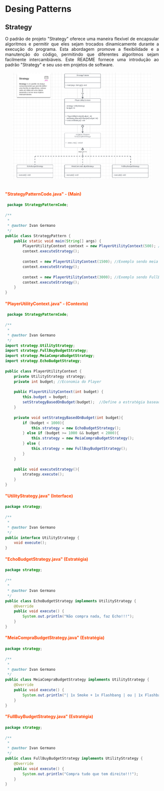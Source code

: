 # Desing Patterns

## Strategy

<div style="text-align: justify;">
O padrão de projeto "Strategy" oferece uma maneira flexível de encapsular algoritmos e permitir que eles sejam trocados dinamicamente durante a execução do programa. Esta abordagem promove a flexibilidade e a manutenção do código, permitindo que diferentes algoritmos sejam facilmente intercambiáveis. Este README fornece uma introdução ao padrão "Strategy" e seu uso em projetos de software.
</div>

<br>

<div align="center">
    <img src="DCUML - Strategy.PNG" style="max-width: 90%; height: auto;">
</div>

<br>

#### <span style="color: Orangered">"StrategyPatternCode.java" - (Main)</span>
```java
 package StrategyPatternCode;

/**
 *
 * @author Ivan Germano
 */
public class StrategyPattern {
    public static void main(String[] args) {
        PlayerUtilityContext context = new PlayerUtilityContext(500); //Exemplo sendo Echo
        context.executeStrategy();
        
        context = new PlayerUtilityContext(1500); //Exemplo sendo meia compra
        context.executeStrategy();
        
        context = new PlayerUtilityContext(3000); //Exemplo sendo FullBuy
        context.executeStrategy();
    }
}
```

#### <span style="color: Orangered">"PlayerUtilityContext.java" - (Contexto)</span>
```java
 package StrategyPatternCode;

/**
 *
 * @author Ivan Germano
 */
import strategy.UtilityStrategy;
import strategy.FullBuyBudgetStrategy;
import strategy.MeiaCompraBudgetStrategy;
import strategy.EchoBudgetStrategy;

public class PlayerUtilityContext {
    private UtilityStrategy strategy;
    private int budget; //Economia do Player

    public PlayerUtilityContext(int budget) {
        this.budget = budget;
        setStrategyBasedOnBudget(budget);  //Define a estratégia baseado na Economia do Player
    }
    
    private void setStrategyBasedOnBudget(int budget){
        if (budget < 1000){ 
            this.strategy = new EchoBudgetStrategy();
        } else if (budget >= 1000 && budget < 2000){
            this.strategy = new MeiaCompraBudgetStrategy();
        } else {
            this.strategy = new FullBuyBudgetStrategy();
        }
    }
    
    public void executeStrategy(){
        strategy.execute();
    }
}
```

#### <span style="color: Orangered">"UtilityStrategy.java" (Interface)</span>
```java
package strategy;

/**
 *
 * @author Ivan Germano
 */
public interface UtilityStrategy {
    void execute();
}
```

#### <span style="color: Orangered">"EchoBudgetStrategy.java" (Estratégia)</span>
```java
package strategy;

/**
 *
 * @author Ivan Germano
 */
public class EchoBudgetStrategy implements UtilityStrategy {
    @Override
    public void execute() {
        System.out.println("Não compra nada, faz Echo!!!");
    }
}
```

#### <span style="color: Orangered">"MeiaCompraBudgetStrategy.java" (Estratégia)</span>
```java
package strategy;

/**
 *
 * @author Ivan Germano
 */
public class MeiaCompraBudgetStrategy implements UtilityStrategy {
    @Override
    public void execute() {
        System.out.println("| 1x Smoke + 1x Flashbang | ou | 1x Flashbang + 1x HE |");
    }
}
```

#### <span style="color: Orangered">"FullBuyBudgetStrategy.java" (Estratégia)</span>
```java
package strategy;

/**
 *
 * @author Ivan Germano
 */
public class FullBuyBudgetStrategy implements UtilityStrategy {
    @Override
    public void execute() {
        System.out.println("Compra tudo que tem direito!!!");
    }
}
```
